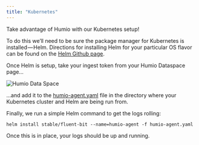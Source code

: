 ```yaml
---
title: "Kubernetes"
---
```



Take advantage of Humio with our Kubernetes setup!

To do this we’ll need to be sure the package manager for Kubernetes is installed — Helm. Directions for installing Helm for your particular OS flavor can be found on the [Helm Github page](https://github.com/kubernetes/helm).

Once Helm is setup, take your ingest token from your Humio Dataspace page…

![Humio Data Space](/images/token.png)

…and add it to the [humio-agent.yaml](https://gist.github.com/mwl/134b813769878067dde77ac3f26a1f2b#file-humio-agent-yaml) file in the directory where your Kubernetes cluster and Helm are being run from.



Finally, we run a simple Helm command to get the logs rolling:

`helm install stable/fluent-bit --name=humio-agent -f humio-agent.yaml`


Once this is in place, your logs should be up and running.

